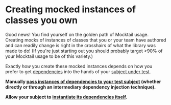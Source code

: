 # Creating mocked instances of classes you own

Good news! You find yourself on the golden path of Mocktail usage. Creating
mocks of instances of classes that you or your team have authored and can
readily change is right in the crosshairs of what the library was made to do!
(If you're just starting out you should probably target >90% of your Mocktail
usage to be of this variety.)

Exactly _how_ you create these mocked instances depends on how you prefer to
get [dependencies](/docs/support/glossary.md#dependency) into the hands of your
[subject under test](/docs/support/glossary.md#subject-under-test).

**Manually [pass instances of dependencies to your test subject](poro/manual_instantiation.md) (whether directly or through an intermediary dependency injection technique).**

**Allow your subject to [instantiate its dependencies itself](poro/magic_instantiation.md).**
